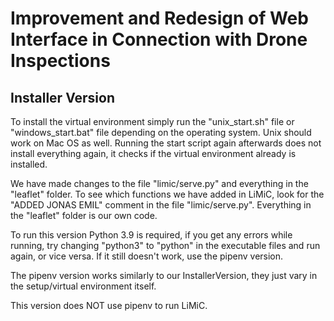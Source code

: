 # Improvement and Redesign of Web Interface in Connection with Drone Inspections

## Installer Version 
To install the virtual environment simply run the "unix_start.sh" file or "windows_start.bat" file depending on the operating system. Unix should work on Mac OS as well. 
Running the start script again afterwards does not install everything again, it checks if the virtual environment already is installed.

We have made changes to the file "limic/serve.py" and everything in the "leaflet" folder. To see which functions we have added in LiMiC, look for the "ADDED JONAS EMIL" comment in the file "limic/serve.py". Everything in the "leaflet" folder is our own code.

To run this version Python 3.9 is required, if you get any errors while running, try changing "python3" to "python" in the executable files and run again, or vice versa. If it still doesn't work, use the pipenv version.

The pipenv version works similarly to our InstallerVersion, they just vary in the setup/virtual environment itself.

This version does NOT use pipenv to run LiMiC. 
